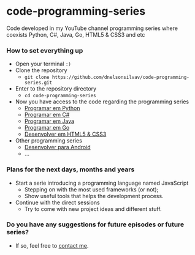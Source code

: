 # code-programming-series

Code developed in my YouTube channel programming series where coexists Python, C#, Java, Go, HTML5 & CSS3 and etc

### How to set everything up

- Open your terminal `:)`
- Clone the repository
  - `git clone https://github.com/dnelsonsilvav/code-programming-series.git`
- Enter to the repository directory
  - `cd code-programming-series`
- Now you have access to the code regarding the programming series
  - [Programar em Python](https://www.youtube.com/watch?v=DMDbRbql3wc&list=PLV5KfEYwFC1HU4niLqNXDD6YxZ0T2DrDV)
  - [Programar em C#](https://www.youtube.com/watch?v=mQ2lcaG2Jaw&list=PLV5KfEYwFC1Ew67MvlL9EtDIKczfSCZ0F)
  - [Programar em Java](https://www.youtube.com/watch?v=Qr5Yp-euPA8&list=PLV5KfEYwFC1HAoBXSSK6m9AquZojVvlN9)
  - [Programar em Go](https://www.youtube.com/watch?v=8bBE1u8hnho&list=PLV5KfEYwFC1G3r7XlgVCE5HVdVKj-UdRa)
  - [Desenvolver em HTML5 & CSS3](https://www.youtube.com/watch?v=r0CXbRefGyU&list=PLV5KfEYwFC1EO1LOB3Gi-PK5KPMcmsLdJ)
- Other programming series
  - [Desenvolver para Android](https://www.youtube.com/watch?v=BoGXRHLufA4&list=PLV5KfEYwFC1GLzsPF-aa5B-7nTCvQpwet)
  - ...

### Plans for the next days, months and years

- Start a serie introducing a programming language named JavaScript
  - Stepping on with the most used frameworks (or not);
  - Show useful tools that helps the development process.
- Continue with the direct sessions
  - Try to come with new project ideas and different stuff.

### Do you have any suggestions for future episodes or future series?

- If so, feel free to [contact me](mailto:contact@dnelsonsilvav.com).
